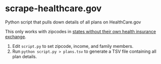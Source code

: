 scrape-healthcare.gov
===

Python script that pulls down details of all plans on HealthCare.gov 

This only works with zipcodes in [states without their own health insurance exchange](http://en.wikipedia.org/wiki/Health_insurance_marketplace).

1. Edit `script.py` to set zipcode, income, and family members.
1. Run `python script.py > plans.tsv` to generate a TSV file containing all plan details.
